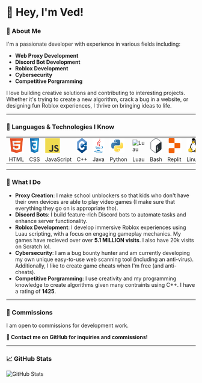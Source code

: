 # 👋 Hey, I'm Ved!

### 🌟 About Me
I'm a passionate developer with experience in various fields including:

- **Web Proxy Development**
- **Discord Bot Development**
- **Roblox Development**
- **Cybersecurity**
- **Competitive Porgramming**

I love building creative solutions and contributing to interesting projects. Whether it's trying to create a new algorithm, crack a bug in a website, or designing fun Roblox experiences, I thrive on bringing ideas to life.

---

### 🔧 Languages & Technologies I Know

<table>
  <tr>
    <td><img src="https://raw.githubusercontent.com/devicons/devicon/master/icons/html5/html5-original.svg" alt="HTML" width="40" height="40"/></td>
    <td><img src="https://raw.githubusercontent.com/devicons/devicon/master/icons/css3/css3-original.svg" alt="CSS" width="40" height="40"/></td>
    <td><img src="https://raw.githubusercontent.com/devicons/devicon/master/icons/javascript/javascript-original.svg" alt="JavaScript" width="40" height="40"/></td>
    <td><img src="https://raw.githubusercontent.com/devicons/devicon/master/icons/cplusplus/cplusplus-original.svg" alt="C++" width="40" height="40"/></td>
    <td><img src="https://raw.githubusercontent.com/devicons/devicon/master/icons/java/java-original.svg" alt="Java" width="40" height="40"/></td>
    <td><img src="https://raw.githubusercontent.com/devicons/devicon/master/icons/python/python-original.svg" alt="Python" width="40" height="40"/></td>
    <td><img src="https://avatars.githubusercontent.com/u/1063488?s=200&v=4" alt="Luau" width="40" height="40"/></td>
    <td><img src="https://raw.githubusercontent.com/devicons/devicon/master/icons/bash/bash-original.svg" alt="Bash" width="40" height="40"/></td>
    <td><img src="https://raw.githubusercontent.com/devicons/devicon/master/icons/replit/replit-original.svg" alt="Replit" width="40" height="40"/></td>
    <td><img src="https://raw.githubusercontent.com/devicons/devicon/master/icons/linux/linux-original.svg" alt="Linux" width="40" height="40"/></td>
  </tr>
  <tr>
    <td>HTML</td>
    <td>CSS</td>
    <td>JavaScript</td>
    <td>C++</td>
    <td>Java</td>
    <td>Python</td>
    <td>Luau</td>
    <td>Bash</td>
    <td>Replit</td>
    <td>Linux</td>
  </tr>
</table>

---

### 🚀 What I Do

- **Proxy Creation**: I make school unblockers so that kids who don't have their own devices are able to play video games (I make sure that everything they go on is appropriate tho).
- **Discord Bots**: I build feature-rich Discord bots to automate tasks and enhance server functionality.
- **Roblox Development**: I develop immersive Roblox experiences using Luau scripting, with a focus on engaging gameplay mechanics. My games have recieved over over **5.1 MILLION visits**. I also have 20k visits on Scratch lol.
- **Cybersecurity**: I am a bug bounty hunter and am currently developing my own unique easy-to-use web scanning tool (including an anti-virus). Additionally, I like to create game cheats when I'm free (and anti-cheats). 
- **Competitive Porgramming**: I use creativity and my programming knowledge to create algorithms given many contraints using C++. I have a rating of **1425**.

---

### 💼 Commissions

I am open to commissions for development work. 

**📩 Contact me on GitHub for inquiries and commissions!**

---

### 📈 GitHub Stats

![GitHub Stats](https://github-readme-stats.vercel.app/api?username=DevCalledVed&show_icons=true&theme=radical)
